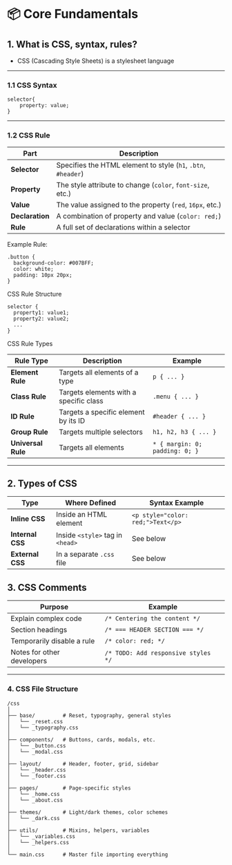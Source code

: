 # 📦 Core Fundamentals

## 1. What is CSS, syntax, rules?

- CSS (Cascading Style Sheets) is a stylesheet language

---

### 1.1 CSS Syntax

```
selector{
    property: value;
}
```

---

### 1.2 CSS Rule

| Part            | Description                                                   |
| --------------- | ------------------------------------------------------------- |
| **Selector**    | Specifies the HTML element to style (`h1`, `.btn`, `#header`) |
| **Property**    | The style attribute to change (`color`, `font-size`, etc.)    |
| **Value**       | The value assigned to the property (`red`, `16px`, etc.)      |
| **Declaration** | A combination of property and value (`color: red;`)           |
| **Rule**        | A full set of declarations within a selector                  |

Example Rule:

```
.button {
  background-color: #007BFF;
  color: white;
  padding: 10px 20px;
}

```

CSS Rule Structure

```
selector {
  property1: value1;
  property2: value2;
  ...
}

```

CSS Rule Types

| Rule Type          | Description                            | Example                        |
| ------------------ | -------------------------------------- | ------------------------------ |
| **Element Rule**   | Targets all elements of a type         | `p { ... }`                    |
| **Class Rule**     | Targets elements with a specific class | `.menu { ... }`                |
| **ID Rule**        | Targets a specific element by its ID   | `#header { ... }`              |
| **Group Rule**     | Targets multiple selectors             | `h1, h2, h3 { ... }`           |
| **Universal Rule** | Targets all elements                   | `* { margin: 0; padding: 0; }` |

---

## 2. Types of CSS

| Type             | Where Defined                    | Syntax Example                    |
| ---------------- | -------------------------------- | --------------------------------- |
| **Inline CSS**   | Inside an HTML element           | `<p style="color: red;">Text</p>` |
| **Internal CSS** | Inside `<style>` tag in `<head>` | See below                         |
| **External CSS** | In a separate `.css` file        | See below                         |

## 3. CSS Comments

| Purpose                    | Example                             |
| -------------------------- | ----------------------------------- |
| Explain complex code       | `/* Centering the content */`       |
| Section headings           | `/* === HEADER SECTION === */`      |
| Temporarily disable a rule | `/* color: red; */`                 |
| Notes for other developers | `/* TODO: Add responsive styles */` |

---

### 4. CSS File Structure

```
/css
│
├── base/         # Reset, typography, general styles
│   └── _reset.css
│   └── _typography.css
│
├── components/   # Buttons, cards, modals, etc.
│   └── _button.css
│   └── _modal.css
│
├── layout/       # Header, footer, grid, sidebar
│   └── _header.css
│   └── _footer.css
│
├── pages/        # Page-specific styles
│   └── _home.css
│   └── _about.css
│
├── themes/       # Light/dark themes, color schemes
│   └── _dark.css
│
├── utils/        # Mixins, helpers, variables
│   └── _variables.css
│   └── _helpers.css
│
└── main.css      # Master file importing everything

```
